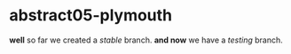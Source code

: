 # abstract05-plymouth
**well** so far we created a *stable* branch.
**and now** we have a *testing* branch.
